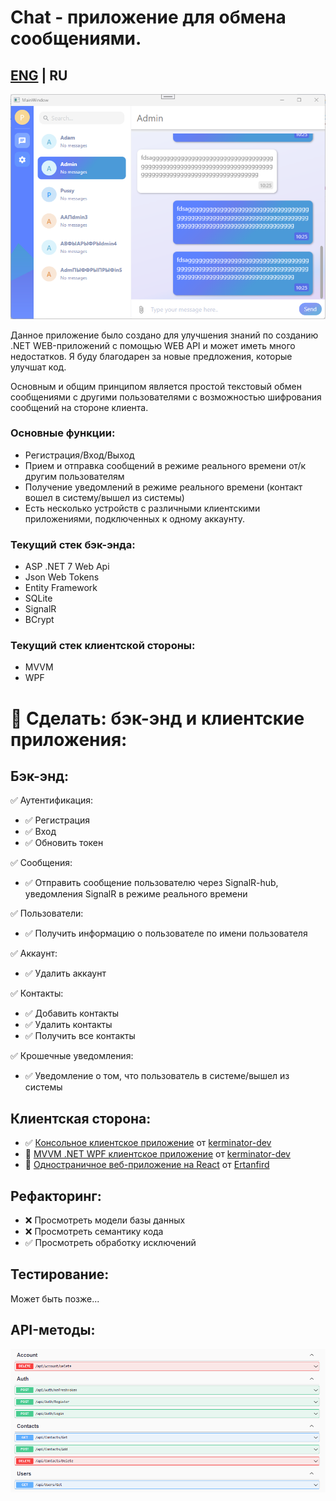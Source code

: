 # Chat - приложение для обмена сообщениями.
## <a href="https://github.com/kerminator-dev/Simple-Chat/blob/master/README.md">ENG</a> | RU

![alt text](https://github.com/kerminator-dev/Simple-Chat/blob/master/img/wpf-client.png?raw=true)

Данное приложение было создано для улучшения знаний по созданию .NET WEB-приложений с помощью WEB API и может иметь много недостатков. Я буду благодарен за новые предложения, которые улучшат код.

Основным и общим принципом является простой текстовый обмен сообщениями с другими пользователями с возможностью шифрования сообщений на стороне клиента.

### Основные функции:
- Регистрация/Вход/Выход
- Прием и отправка сообщений в режиме реального времени от/к другим пользователям
- Получение уведомлений в режиме реального времени (контакт вошел в систему/вышел из системы)
- Есть несколько устройств с различными клиентскими приложениями, подключенных к одному аккаунту.

### Текущий стек бэк-энда:
- ASP .NET 7 Web Api
- Json Web Tokens
- Entity Framework
- SQLite
- SignalR
- BCrypt

### Текущий стек клиентской стороны:
- MVVM
- WPF

# 🚩 Сделать: бэк-энд и клиентские приложения:
## Бэк-энд:
✅ Аутентификация:
- ✅ Регистрация
- ✅ Вход
- ✅ Обновить токен

✅ Сообщения:
- ✅ Отправить сообщение пользователю через SignalR-hub, уведомления SignalR в режиме реального времени 

✅ Пользователи:
- ✅ Получить информацию о пользователе по имени пользователя

✅ Аккаунт:
- ✅ Удалить аккаунт

✅ Контакты:
- ✅ Добавить контакты
- ✅ Удалить контакты
- ✅ Получить все контакты

✅ Крошечные уведомления:
- ✅ Уведомление о том, что пользователь в системе/вышел из системы


## Клиентская сторона:
- ✅ <a href="https://github.com/kerminator-dev/Simple-Chat/tree/master/src/Chat/Chat.ConsoleClientListener">Консольное клиентское приложение<a/> от <a href="https://github.com/kerminator-dev">kerminator-dev</a>
- 🚧 <a href="https://github.com/kerminator-dev/Simple-Chat/tree/master/src/Chat/Chat.Client.WPF">MVVM .NET WPF клиентское приложение<a/> от <a href="https://github.com/kerminator-dev">kerminator-dev</a>
- 🚧 <a href="https://github.com/ertanfird/simplify">Одностраничное веб-приложение на React</a> от <a href="https://github.com/ertanfird">Ertanfird</a>

## Рефакторинг:
- ❌ Просмотреть модели базы данных
- ❌ Просмотреть семантику кода
- ✅ Просмотреть обработку исключений

## Тестирование:
Может быть позже...

## API-методы:
![alt text](https://github.com/kerminator-dev/Simple-Chat/blob/master/img/webAPI-methods.png?raw=true)

